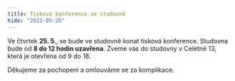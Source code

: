 ```yaml
---
title: Tisková konference ve studovně
hide: "2023-05-26"
---
```


Ve čtvrtek **25. 5.**, se bude ve studovně konat tisková konference. Studovna bude
od **8 do 12 hodin uzavřena**. Zveme vás do studovny v Celetné 13, která je 
otevřena od 9 do 18.

Děkujeme za pochopení a omlouváme se za komplikace.
